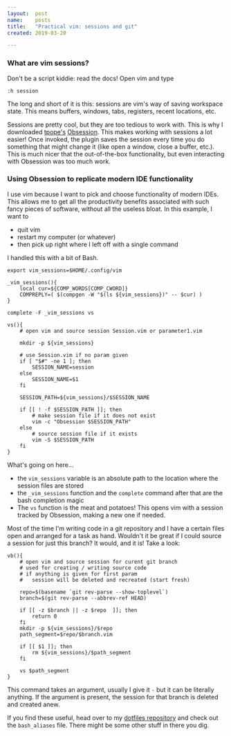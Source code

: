 ```yaml
---
layout:  post
name:    posts
title:   "Practical vim: sessions and git"
created: 2019-03-20

---
```


### What are vim sessions?

Don't be a script kiddie: read the docs! Open vim and type
```
:h session
```
The long and short of it is this: sessions are vim's way of saving workspace
state. This means buffers, windows, tabs, registers, recent locations, etc.

Sessions are pretty cool, but they are too tedious to work with. This is why I
downloaded [tpope's](https://tpo.pe/)
[Obsession](https://github.com/tpope/vim-obsession). This makes working with
sessions a lot easier! Once invoked, the plugin saves the session every time you
do something that might change it (like open a window, close a buffer, etc.).
This is much nicer that the out-of-the-box functionality, but even interacting
with Obsession was too much work.

### Using Obsession to replicate modern IDE functionality

I use vim because I want to pick and choose functionality of modern IDEs. This
allows me to get all the productivity benefits associated with such fancy pieces
of software, without all the useless bloat. In this example, I want to

- quit vim
- restart my computer (or whatever)
- then pick up right where I left off with a single command

I handled this with a bit of Bash. 

```
export vim_sessions=$HOME/.config/vim

_vim_sessions(){
    local cur=${COMP_WORDS[COMP_CWORD]}
    COMPREPLY=( $(compgen -W "$(ls ${vim_sessions})" -- $cur) )
}

complete -F _vim_sessions vs

vs(){
    # open vim and source session Session.vim or parameter1.vim

    mkdir -p ${vim_sessions}

    # use Session.vim if no param given
    if [ "$#" -ne 1 ]; then
        SESSION_NAME=session
    else
        SESSION_NAME=$1
    fi

    SESSION_PATH=${vim_sessions}/$SESSION_NAME

    if [[ ! -f $SESSION_PATH ]]; then
        # make session file if it does not exist
        vim -c "Obsession $SESSION_PATH"
    else
        # source session file if it exists
        vim -S $SESSION_PATH
    fi
}
```

What's going on here...

- the `vim_sessions` variable is an absolute path to the location where the
  session files are stored
- the `_vim_sessions` function and the `complete` command after that are the
  bash completion magic
- The `vs` function is the meat and potatoes! This opens vim with a session
  tracked by Obsession, making a new one if needed.

Most of the time I'm writing code in a git repository and I have a certain files
open and arranged for a task as hand. Wouldn't it be great if I could source a
session for just this branch? It would, and it is! Take a look:

```
vb(){
    # open vim and source session for curent git branch
    # used for creating / writing source code
    # if anything is given for first param
    #   session will be deleted and recreated (start fresh)

    repo=$(basename `git rev-parse --show-toplevel`)
    branch=$(git rev-parse --abbrev-ref HEAD)

    if [[ -z $branch || -z $repo  ]]; then
        return 0
    fi
    mkdir -p ${vim_sessions}/$repo
    path_segment=$repo/$branch.vim

    if [[ $1 ]]; then
        rm ${vim_sessions}/$path_segment
    fi

    vs $path_segment
}

```

This command takes an argument, usually I give it `-` but it can be literally
anything. If the argument is present, the session for that branch is deleted and
created anew.

If you find these useful, head over to my
[dotfiles repository](https://github.com/ethorne/dotfiles) and check out the
`bash_aliases` file. There might be some other stuff in there you dig.
